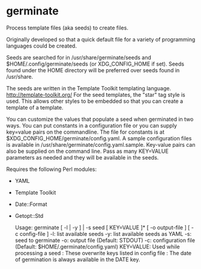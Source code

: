 germinate
=========
Process template files (aka seeds) to create files.

Originally developed so that a quick default file for a variety of
programming languages could be created.

Seeds are searched for in /usr/share/germinate/seeds and
$HOME/.config/germinate/seeds (or XDG_CONFIG_HOME if set). Seeds found
under the HOME directory will be preferred over seeds found in /usr/share.

The seeds are written in the Template Toolkit templating language.
http://template-toolkit.org/
For the seed templates, the "star" tag style is used. This allows other
styles to be embedded so that you can create a template of a template.

You can customize the values that populate a seed when germinated in two
ways. You can put constants in a configuration file or you can supply
key=value pairs on the commandline. The file for constants is at
$XDG_CONFIG_HOME/germinate/config.yaml. A sample configuration files is
available in /usr/share/germinate/config.yaml.sample. Key-value pairs can
also be supplied on the command line. Pass as many KEY=VALUE parameters as
needed and they will be available in the seeds.

Requires the following Perl modules:
* YAML
* Template Toolkit
* Date::Format
* Getopt::Std


	Usage:	germinate [ -l | -y ] | -s seed [ KEY=VALUE ]\* [ -o output-file ] [ -c config-file ]
		-l: list available seeds 
		-y: list available seeds as YAML
		-s: seed to germinate
		-o: output file (Default: STDOUT)
		-c: configuration file (Default: $HOME/.germinate/config.yaml)
		KEY=VALUE: Used while processing a seed
		         : These overwrite keys listed in config file
		         : The date of germination is always available in the DATE key.

